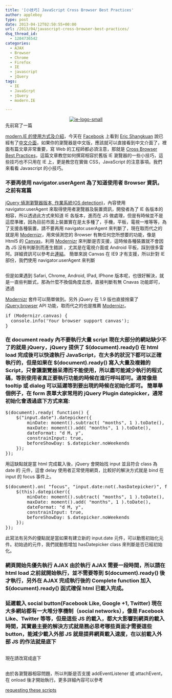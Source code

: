 ```yaml
---
title: '[小技巧] JavaScript Cross Browser Best Practices'
author: appleboy
type: post
date: 2013-04-12T02:50:55+00:00
url: /2013/04/javascript-cross-browser-best-practices/
dsq_thread_id:
  - 1204736542
categories:
  - AJAX
  - Browser
  - Chrome
  - Firefox
  - IE
  - javascript
  - jQuery
tags:
  - IE
  - JavaScrpt
  - jQuery
  - modern.IE

---
```

<div style="margin: 0 auto; text-align: center;">
  <a title="ie-logo-small by appleboy46, on Flickr" href="https://www.flickr.com/photos/appleboy/8443574444/"><img alt="ie-logo-small" src="https://i2.wp.com/farm9.staticflickr.com/8216/8443574444_c01f821c31_m.jpg?resize=240%2C240&#038;ssl=1" data-recalc-dims="1" /></a>
</div> 先前寫了一篇 

<a href="http://blog.wu-boy.com/2013/02/testing-for-internet-explorer-with-web-page/" target="_blank">modern.IE 的使用方式及介紹</a>，今天在 <a href="http://Facebook.com" target="_blank">Facebook</a> 上看到 <a href="https://twitter.com/ericsk" target="_blank">Eric Shangkuan</a> 說已經有了<a href="http://www.modern.ie/zh-tw" target="_blank">中文介面</a>，如果你的瀏覽器是中文版，應該就可以直接看到中文介面了，裡面有篇文章非常重要，寫 Web 的工程師都必須注意，那就是 <a href="http://www.modern.ie/zh-tw/cross-browser-best-practices" target="_blank">Cross Browser Best Practices</a>，這篇文章教您如何撰寫相容於舊版 IE 瀏覽器的一些小技巧，這些技巧也不只用在 IE 上，更是教您在實做 CSS，JavaScript 的注意事項。我們來看看 Javascript 的小技巧。 <!--more-->

### 不要再使用 navigator.userAgent 為了知道使用者 Browser 資訊，之前有寫篇 

<a href="http://blog.wu-boy.com/2010/10/jquery-%E5%81%B5%E6%B8%AC%E7%80%8F%E8%A6%BD%E5%99%A8%E7%89%88%E6%9C%AC-%E4%BD%9C%E6%A5%AD%E7%B3%BB%E7%B5%B1os-detection/" target="_blank">jQuery 偵測瀏覽器版本, 作業系統(OS detection)</a>，內容使用 navigator.userAgent 來取得使用者瀏覽器及裝置資訊，開發者為了 IE 各版本的相容，所以透過此方式來知道 IE 各版本，進而在 JS 做處理，但是有時候並不是這麼準確，因為目前市面上裝置實在是太多種了，手機，平板，電視一堆等等，為了支援各種裝置，請不要再用 navigator.userAgent 來判斷了，現在取而代之的就是用 <a href="http://modernizr.com/" target="_blank">Modernizr</a>，用來偵測您的 Browser 有無任何您所想要的功能，像是 Html5 的 <a href="http://www.w3schools.com/html/html5_canvas.asp" target="_blank">Canvas</a>，利用 <a href="http://modernizr.com/" target="_blank">Modernizr</a> 來判斷是否支援，這時候各種裝置就不會因為 JS 沒有判斷到而產生錯誤 ，尤其是在電視介面或 Android 平板，踩到很多雷阿。詳細資訊可以參考此<a href="http://msdn.microsoft.com/en-us/magazine/hh475813.aspx" target="_blank">連結</a>。 簡單來說 Canvas 在 IE9 才有支援，所以針對 IE 部份，我們使用 navigator.userAgent 來判斷 

<pre class="brush: jscript; title: ; notranslate" title=""></pre> 但是如果遇到 Safari, Chrome, Android, IPad, IPhone 版本呢，也很好解決，就是一直些判斷式，那為什麼不換個角度去想，直接判斷有無 Cnavas 功能即可，透過 

<a href="http://modernizr.com/" target="_blank">Modernizr</a> 套件可以簡單做到。另外 jQuery 在 1.9 版也直接捨棄了 <a href="http://api.jquery.com/jQuery.browser/" target="_blank">jQuery.browser</a> API 功能，取而代之的也是推薦 <a href="http://modernizr.com/" target="_blank">Modernizr</a>。 

<pre class="brush: jscript; title: ; notranslate" title="">if (Modernizr.canvas) {
  console.info('Your browser support canvas');
}</pre>

### 在 document ready 內不要執行大量 script 現在大部分的網站缺少不了的就是 jQuery，jQuery 提供了 $(document).ready() 在 html load 完成後可以快速執行 JavaScript，在大多的狀況下都可以正確執行的，但是如果在 $(document).ready() 寫入大量及複雜的 Script，只會讓瀏覽器呆滯而不能使用，所以盡可能減少執行的程式碼，等到使用者真正要執行功能的時候在進行呼叫即可。通常像是 tooltip 或 dialog 可以延遲等到要出現的時候在初始化即可。 簡單舉個例子，在 form 表單大家常用的 jQuery Plugin datepicker，通常初始化會透過底下方式來寫: 

<pre class="brush: jscript; title: ; notranslate" title="">$(document).ready( function() {
    $("input.date").datepicker({
        minDate: moment().subtract( "months", 1 ).toDate(),
        maxDate: moment().add( "months", 1 ).toDate(),
        dateFormat: "d M, y",
        constrainInput: true,
        beforeShowDay: $.datepicker.noWeekends
    });
});</pre> 用這缺點就是當 html 完成載入後，jQuery 會開始找 input 並且符合 class 為 date 的 元件，這會 delay 使用者正常使用網頁，比較好的解決方式就是 bind 在 input 的 focus 事件上。 

<pre class="brush: jscript; title: ; notranslate" title="">$(document).on( "focus", "input.date:not(.hasDatepicker)", function() {
    $(this).datepicker({
        minDate: moment().subtract( "months", 1 ).toDate(),
        maxDate: moment().add( "months", 1 ).toDate(),
        dateFormat: "d M, y",
        constrainInput: true,
        beforeShowDay: $.datepicker.noWeekends
    });
});</pre> 此寫法有另外的優點就是當如果有建立新的 input.date 元件，可以動態初始化元件。初始過的元件，我們就動態增加 hasDatepicker class 來判斷是否已經初始化。 

### 網頁開始先優先執行 AJAX 由於執行 AJAX 需要一段時間，所以請在 html load 之前就開始執行，並不需要等到 $(document).ready() 後才執行，另外在 AJAX 完成執行後的 Complete function 加入 $(document).ready() 函式確保 html 已載入完成。 

### 延遲載入 social button(Facebook Like, Google +1, Twitter) 現在大多網站都有一大堆分享機制（social networks），像是 Facebook Like、Twitter 等等，但是這些 JS 的載入，都大大影響到網頁的載入時間，其實最主要的解決方式就是務必思考哪些頁面才需要這些 button，能減少載入外部 JS 就是提昇網頁載入速度，在以前載入外部 JS 的作法就是底下 

<pre class="brush: jscript; title: ; notranslate" title=""></pre> 現在請改寫成底下 

<pre class="brush: jscript; title: ; notranslate" title=""></pre> 由於各瀏覽器相容問題，所以判斷是否支援 addEventListener 或 attachEvent，在 onload 後才開始執行。更多詳細內容可以參考 

<a href="http://www.aaronpeters.nl/blog/why-loading-third-party-scripts-async-is-not-good-enough" target="_blank">requesting these scripts</a>